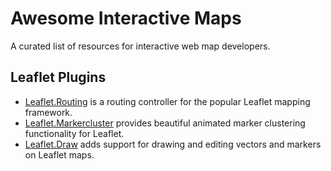 # Awesome Interactive Maps
A curated list of resources for interactive web map developers.

Leaflet Plugins
---------------
* [Leaflet.Routing](https://github.com/Turistforeningen/leaflet-routing) is a routing controller for the popular Leaflet mapping framework.
* [Leaflet.Markercluster](https://github.com/Leaflet/Leaflet.markercluster) provides beautiful animated marker clustering functionality for Leaflet.
* [Leaflet.Draw](https://github.com/Leaflet/Leaflet.draw) adds support for drawing and editing vectors and markers on Leaflet maps.
